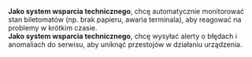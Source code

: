 **Jako system wsparcia technicznego**, chcę automatycznie monitorować stan biletomatów (np. brak papieru, awaria terminala), aby reagować na problemy w krótkim czasie.\
**Jako system wsparcia technicznego**, chcę wysyłać alerty o błędach i anomaliach do serwisu, aby uniknąć przestojów w działaniu urządzenia.
